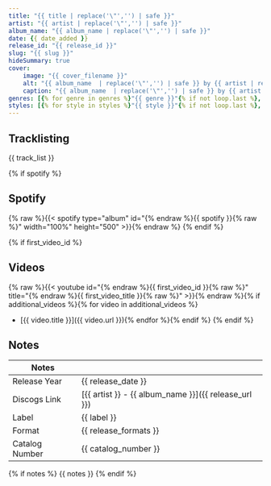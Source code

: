 ```yaml
---
title: "{{ title | replace('\"','') | safe }}"
artist: "{{ artist | replace('\"','') | safe }}"
album_name: "{{ album_name | replace('\"','') | safe }}"
date: {{ date_added }}
release_id: "{{ release_id }}"
slug: "{{ slug }}"
hideSummary: true
cover:
    image: "{{ cover_filename }}"
    alt: "{{ album_name  | replace('\"','') | safe }} by {{ artist | replace('\"','') | safe  }}"
    caption: "{{ album_name  | replace('\"','') | safe }} by {{ artist  | replace('\"','') | safe }}"
genres: [{% for genre in genres %}"{{ genre }}"{% if not loop.last %}, {% endif %}{% endfor %}]
styles: [{% for style in styles %}"{{ style }}"{% if not loop.last %}, {% endif %}{% endfor %}]
---
```


## Tracklisting
{{ track_list }}

{% if spotify %}
## Spotify
{% raw %}{{< spotify type="album" id="{% endraw %}{{ spotify }}{% raw %}" width="100%" height="500" >}}{% endraw %}
{% endif %}

{% if first_video_id %}
## Videos
{% raw %}{{< youtube id="{% endraw %}{{ first_video_id }}{% raw %}" title="{% endraw %}{{ first_video_title }}{% raw %}" >}}{% endraw %}{% if additional_videos %}{% for video in additional_videos %}
- [{{ video.title }}]({{ video.url }}){% endfor %}{% endif %}
{% endif %}
## Notes
| Notes          |             |
| ---------------| ----------- |
| Release Year   | {{ release_date }} |
| Discogs Link   | [{{ artist }} - {{ album_name }}]({{ release_url }}) |
| Label          | {{ label }} |
| Format         | {{ release_formats }} |
| Catalog Number | {{ catalog_number }} |
{% if notes %}
{{ notes }}
{% endif %}